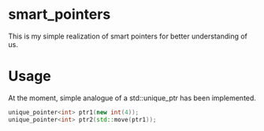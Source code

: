 # smart_pointers
This is my simple realization of smart pointers for better understanding of us.
# Usage
At the moment, simple analogue of a std::unique_ptr<T> has been implemented.
```c++
unique_pointer<int> ptr1(new int(4));
unique_pointer<int> ptr2(std::move(ptr1));
```
